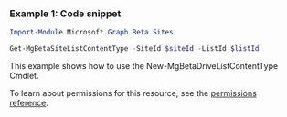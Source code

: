 ### Example 1: Code snippet

```powershell
Import-Module Microsoft.Graph.Beta.Sites

Get-MgBetaSiteListContentType -SiteId $siteId -ListId $listId
```
This example shows how to use the New-MgBetaDriveListContentType Cmdlet.

To learn about permissions for this resource, see the [permissions reference](/graph/permissions-reference).


